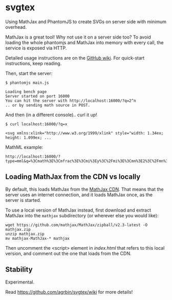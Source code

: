 svgtex
======

Using MathJax and PhantomJS to create SVGs on server side with minimum overhead.

MathJax is a great tool! Why not use it on a server side too?  To avoid loading the whole
phantomjs and MathJax into memory with every call, the service is exposed via HTTP.

Detailed usage instructions are on the [GitHub wiki](https://github.com/agrbin/svgtex/wiki).
For quick-start instructions, keep reading.


Then, start the server:

```
$ phantomjs main.js

Loading bench page
Server started on port 16000
You can hit the server with http://localhost:16000/?q=2^n
.. or by sending math source in POST.
```

And then (in a different console).. curl it up!

```
$ curl localhost:16000/?q=x

<svg xmlns:xlink="http://www.w3.org/1999/xlink" style="width: 1.34ex; height: 1.099ex; ...
```

MathML example:

```
http://localhost:16000/?type=mml&q=%3Cmath%3E%3Cmfrac%3E%3Cmi%3Ey%3C%2Fmi%3E%3Cmn%3E2%3C%2Fmn%3E%3C%2Fmfrac%3E%3C%2Fmath%3E
```


Loading MathJax from the CDN vs locally
---------------------------------------

By default, this loads MathJax from the [MathJax
CDN](http://cdn.mathjax.org/mathjax/latest/MathJax.js?config=TeX-AMS-MML_SVG).
That means that the server uses an internet connection, and it loads MathJax
once, as the server is started.

To use a local version of MathJax instead, first download and extract MathJax
into the `mathjax` subdirectory (or wherever else you would like):

```
wget https://github.com/mathjax/MathJax/zipball/v2.3-latest -O mathjax.zip
unzip mathjax.zip
mv mathjax-MathJax-* mathjax
```

Then uncomment the \<script> element in *index.html* that refers to this local version,
and comment out the one that loads from the CDN.


Stability
---------

Experimental.

Read https://github.com/agrbin/svgtex/wiki for more details!

